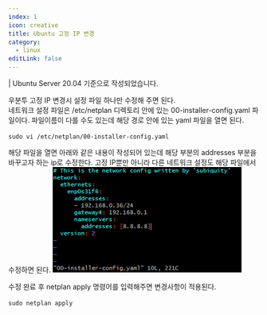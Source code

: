 ```yaml
---
index: 1
icon: creative
title: Ubuntu 고정 IP 변경
category:
  - linux
editLink: false
---
```


| Ubuntu Server 20.04 기준으로 작성되었습니다.

우분투 고정 IP 변경시 설정 파일 하나만 수정해 주면 된다.  
네트워크 설정 파일은 /etc/netplan 디렉토리 안에 있는 00-installer-config.yaml 파일이다. 파일이름이 다를 수도 있는데 해당 경로 안에 있는 yaml 파일을 열면 된다.

`sudo vi /etc/netplan/00-installer-config.yaml`

해당 파일을 열면 아래와 같은 내용이 작성되어 있는데 해당 부분의
addresses 부분을 바꾸고자 하는 ip로 수정한다.
고정 IP뿐만 아니라 다른 네트워크 설정도 해당 파일에서 수정하면 된다.
![우분투-고정ip변경](./img/우분투-고정ip변경.png)

수정 완료 후 netplan apply 명령어를 입력해주면 변경사항이 적용된다.

`sudo netplan apply`
